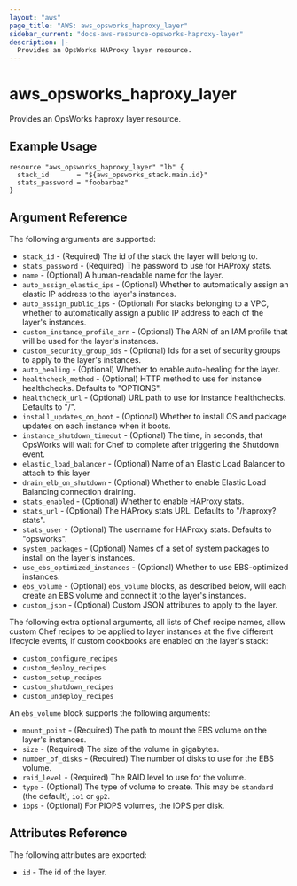 ```yaml
---
layout: "aws"
page_title: "AWS: aws_opsworks_haproxy_layer"
sidebar_current: "docs-aws-resource-opsworks-haproxy-layer"
description: |-
  Provides an OpsWorks HAProxy layer resource.
---
```


# aws\_opsworks\_haproxy\_layer

Provides an OpsWorks haproxy layer resource.

## Example Usage

```hcl
resource "aws_opsworks_haproxy_layer" "lb" {
  stack_id       = "${aws_opsworks_stack.main.id}"
  stats_password = "foobarbaz"
}
```

## Argument Reference

The following arguments are supported:

* `stack_id` - (Required) The id of the stack the layer will belong to.
* `stats_password` - (Required) The password to use for HAProxy stats.
* `name` - (Optional) A human-readable name for the layer.
* `auto_assign_elastic_ips` - (Optional) Whether to automatically assign an elastic IP address to the layer's instances.
* `auto_assign_public_ips` - (Optional) For stacks belonging to a VPC, whether to automatically assign a public IP address to each of the layer's instances.
* `custom_instance_profile_arn` - (Optional) The ARN of an IAM profile that will be used for the layer's instances.
* `custom_security_group_ids` - (Optional) Ids for a set of security groups to apply to the layer's instances.
* `auto_healing` - (Optional) Whether to enable auto-healing for the layer.
* `healthcheck_method` - (Optional) HTTP method to use for instance healthchecks. Defaults to "OPTIONS".
* `healthcheck_url` - (Optional) URL path to use for instance healthchecks. Defaults to "/".
* `install_updates_on_boot` - (Optional) Whether to install OS and package updates on each instance when it boots.
* `instance_shutdown_timeout` - (Optional) The time, in seconds, that OpsWorks will wait for Chef to complete after triggering the Shutdown event.
* `elastic_load_balancer` - (Optional) Name of an Elastic Load Balancer to attach to this layer
* `drain_elb_on_shutdown` - (Optional) Whether to enable Elastic Load Balancing connection draining.
* `stats_enabled` - (Optional) Whether to enable HAProxy stats.
* `stats_url` - (Optional) The HAProxy stats URL. Defaults to "/haproxy?stats".
* `stats_user` - (Optional) The username for HAProxy stats. Defaults to "opsworks".
* `system_packages` - (Optional) Names of a set of system packages to install on the layer's instances.
* `use_ebs_optimized_instances` - (Optional) Whether to use EBS-optimized instances.
* `ebs_volume` - (Optional) `ebs_volume` blocks, as described below, will each create an EBS volume and connect it to the layer's instances.
* `custom_json` - (Optional) Custom JSON attributes to apply to the layer.

The following extra optional arguments, all lists of Chef recipe names, allow
custom Chef recipes to be applied to layer instances at the five different
lifecycle events, if custom cookbooks are enabled on the layer's stack:

* `custom_configure_recipes`
* `custom_deploy_recipes`
* `custom_setup_recipes`
* `custom_shutdown_recipes`
* `custom_undeploy_recipes`

An `ebs_volume` block supports the following arguments:

* `mount_point` - (Required) The path to mount the EBS volume on the layer's instances.
* `size` - (Required) The size of the volume in gigabytes.
* `number_of_disks` - (Required) The number of disks to use for the EBS volume.
* `raid_level` - (Required) The RAID level to use for the volume.
* `type` - (Optional) The type of volume to create. This may be `standard` (the default), `io1` or `gp2`.
* `iops` - (Optional) For PIOPS volumes, the IOPS per disk.

## Attributes Reference

The following attributes are exported:

* `id` - The id of the layer.
